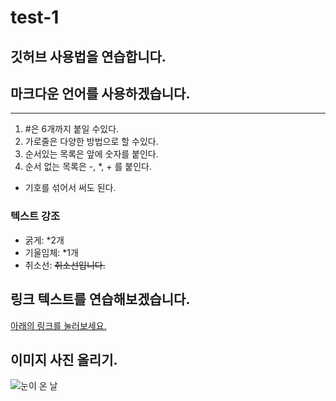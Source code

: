 # test-1

## 깃허브 사용법을 연습합니다.

## 마크다운 언어를 사용하겠습니다.

------------------------------------

1. #은 6개까지 붙일 수있다.
2. 가로줄은 다양한 방법으로 할 수있다.
3. 순서있는 목록은 앞에 숫자를 붙인다.
4. 순서 없는 목록은 -, *, + 를 붙인다.
  - 기호를 섞어서 써도 된다.

### 텍스트 강조
* 굵게: *2개
* 기울임체: *1개
* 취소선: ~~취소선입니다.~~

## 링크 텍스트를 연습해보겠습니다.

[아래의 링크를 눌러보세요.](https://www.naver.com/, "네이버로 이동합니다")

## 이미지 사진 올리기.

![눈이 온 날](https://cdn.pixabay.com/photo/2021/12/11/07/59/hotel-6862159_960_720.jpg)
